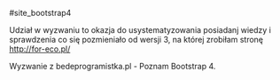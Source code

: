 #site_bootstrap4


Udział w wyzwaniu to okazja do usystematyzowania posiadanj wiedzy i sprawdzenia co się pozmieniało od wersji 3, na której zrobiłam stronę http://for-eco.pl/


Wyzwanie z bedeprogramistka.pl - Poznam Bootstrap 4.